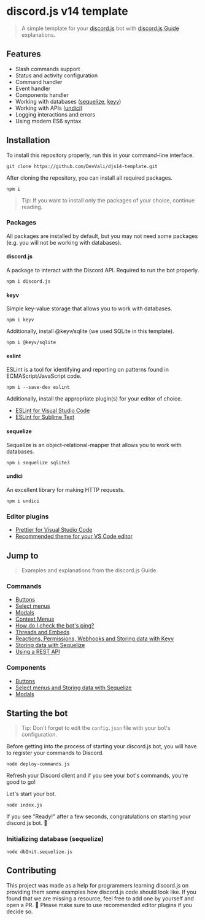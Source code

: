 # discord.js v14 template

> A simple template for your [discord.js](https://discord.js.org/) bot with [discord.js Guide](https://discordjs.guide/) explanations.

## Features

+ Slash commands support
+ Status and activity configuration
+ Command handler
+ Event handler
+ Components handler
+ Working with databases ([sequelize](https://sequelize.org/), [keyv](https://www.npmjs.com/package/keyv))
+ Working with APIs ([undici](https://www.npmjs.com/package/undici))
+ Logging interactions and errors
+ Using modern ES6 syntax

## Installation

To install this repository properly, run this in your command-line interface.

```
git clone https://github.com/DevVali/djs14-template.git
```

After cloning the repository, you can install all required packages.

```
npm i 
```

> Tip: If you want to install only the packages of your choice, continue reading.

### Packages

All packages are installed by default, but you may not need some packages (e.g. you will not be working with databases).

#### discord.js 

A package to interact with the Discord API. Required to run the bot properly.

```
npm i discord.js
```

#### keyv

Simple key-value storage that allows you to work with databases.

```
npm i keyv
```

Additionally, install @keyv/sqlite (we used SQLite in this template).

```
npm i @keyv/sqlite
```

#### eslint

ESLint is a tool for identifying and reporting on patterns found in ECMAScript/JavaScript code. 

```
npm i --save-dev eslint
```

Additionally, install the appropriate plugin(s) for your editor of choice.
+ [ESLint for Visual Studio Code](https://marketplace.visualstudio.com/items?itemName=dbaeumer.vscode-eslint)
+ [ESLint for Sublime Text](https://packagecontrol.io/packages/ESLint)

#### sequelize

Sequelize is an object-relational-mapper that allows you to work with databases.

```
npm i sequelize sqlite3
```

#### undici

An excellent library for making HTTP requests.

```
npm i undici
```

### Editor plugins

+ [Prettier for Visual Studio Code](https://marketplace.visualstudio.com/items?itemName=esbenp.prettier-vscode)
+ [Recommended theme for your VS Code editor](https://marketplace.visualstudio.com/items?itemName=ahmadawais.shades-of-purple)

## Jump to

> Examples and explanations from the discord.js Guide.

### Commands

+ [Buttons](https://github.com/DevVali/djs14-template/blob/7357cc3dadfcca6e011d43f6cc04bd56ea40a20a/commands/button.js)
+ [Select menus](https://github.com/DevVali/djs14-template/blob/7357cc3dadfcca6e011d43f6cc04bd56ea40a20a/commands/select.js)
+ [Modals](https://github.com/DevVali/djs14-template/blob/7357cc3dadfcca6e011d43f6cc04bd56ea40a20a/commands/question.js)
+ [Context Menus](https://github.com/DevVali/djs14-template/blob/7357cc3dadfcca6e011d43f6cc04bd56ea40a20a/commands/userid.js)
+ [How do I check the bot's ping?](https://github.com/DevVali/djs14-template/blob/7357cc3dadfcca6e011d43f6cc04bd56ea40a20a/commands/ping.js)
+ [Threads and Embeds](https://github.com/DevVali/djs14-template/blob/7357cc3dadfcca6e011d43f6cc04bd56ea40a20a/commands/thread.js)
+ [Reactions, Permissions, Webhooks and Storing data with Keyv](https://github.com/DevVali/djs14-template/blob/7357cc3dadfcca6e011d43f6cc04bd56ea40a20a/commands/uwu.js)
+ [Storing data with Sequelize](https://github.com/DevVali/djs14-template/blob/7357cc3dadfcca6e011d43f6cc04bd56ea40a20a/commands/show-preference.js)
+ [Using a REST API](https://github.com/DevVali/djs14-template/blob/7357cc3dadfcca6e011d43f6cc04bd56ea40a20a/commands/neko.js)

### Components 

+ [Buttons](https://github.com/DevVali/djs14-template/blob/4826e4e4f8a36adc33cb5b085e5818639457dab7/components/button.js)
+ [Select menus and Storing data with Sequelize](https://github.com/DevVali/djs14-template/blob/4826e4e4f8a36adc33cb5b085e5818639457dab7/components/preference.js)
+ [Modals](https://github.com/DevVali/djs14-template/blob/4826e4e4f8a36adc33cb5b085e5818639457dab7/components/question-modal.js)

## Starting the bot

> Tip: Don't forget to edit the `config.json` file with your bot's configuration. 

Before getting into the process of starting your discord.js bot, you will have to register your commands to Discord.

```
node deploy-commands.js
```

Refresh your Discord client and if you see your bot's commands, you're good to go!

Let's start your bot.

```
node index.js
```

If you see "Ready!" after a few seconds, congratulations on starting your discord.js bot. 🎉 

### Initializing database (sequelize)

```
node dbInit.sequelize.js
```

## Contributing 

This project was made as a help for programmers learning discord.js on providing them some examples how discord.js code should look like. If you found that we are missing a resource, feel free to add one by yourself and open a PR. 💖 Please make sure to use recommended editor plugins if you decide so.
